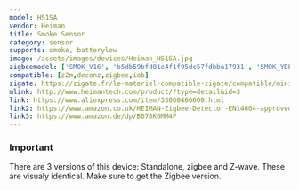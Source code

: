 ```yaml
---
model: HS1SA
vendor: Heiman
title: Smoke Sensor
category: sensor
supports: smoke, batterylow
image: /assets/images/devices/Heiman_HS1SA.jpg
zigbeemodel: ['SMOK_V16', 'b5db59bfd81e4f1f95dc57fdbba17931', 'SMOK_YDLV10', 'SmokeSensor-EM', 'SmokeSensor-N', 'SmokeSensor-N-3.0', 'Smoke', 'SmokeSensor-EF-3.0']
compatible: [z2m,deconz,zigbee,iob]
zigate: https://zigate.fr/le-materiel-compatible-zigate/compatible/minidtecteurdefume-certifice
mlink: http://www.heimantech.com/product/?type=detail&id=3
link: https://www.aliexpress.com/item/33060466600.html
link2: https://www.amazon.co.uk/HEIMAN-Zigbee-Detector-EN14604-approved/dp/B078K6MM4F
link3: https://www.amazon.de/dp/B078K6MM4F
---
```

### Important
There are 3 versions of this device: Standalone, zigbee and Z-wave. These are visualy identical. Make sure to get the Zigbee version.